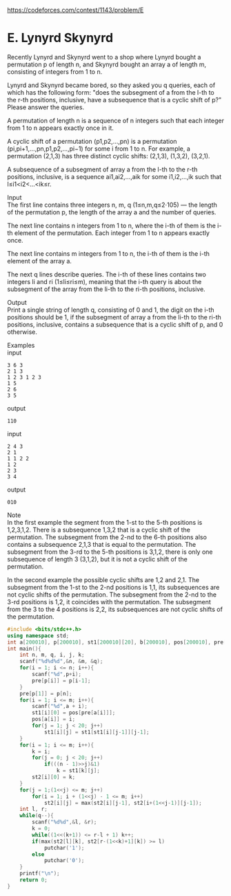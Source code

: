 https://codeforces.com/contest/1143/problem/E
# E. Lynyrd Skynyrd<br>
Recently Lynyrd and Skynyrd went to a shop where Lynyrd bought a permutation p of length n, and Skynyrd bought an array a of length m, consisting of integers from 1 to n.<br>

Lynyrd and Skynyrd became bored, so they asked you q queries, each of which has the following form: "does the subsegment of a from the l-th to the r-th positions, inclusive, have a subsequence that is a cyclic shift of p?" Please answer the queries.<br>

A permutation of length n is a sequence of n integers such that each integer from 1 to n appears exactly once in it.<br>

A cyclic shift of a permutation (p1,p2,…,pn) is a permutation (pi,pi+1,…,pn,p1,p2,…,pi−1) for some i from 1 to n. For example, a permutation (2,1,3) has three distinct cyclic shifts: (2,1,3), (1,3,2), (3,2,1).<br>

A subsequence of a subsegment of array a from the l-th to the r-th positions, inclusive, is a sequence ai1,ai2,…,aik for some i1,i2,…,ik such that l≤i1<i2<…<ik≤r.<br>

Input<br>
The first line contains three integers n, m, q (1≤n,m,q≤2⋅105) — the length of the permutation p, the length of the array a and the number of queries.<br>

The next line contains n integers from 1 to n, where the i-th of them is the i-th element of the permutation. Each integer from 1 to n appears exactly once.<br>

The next line contains m integers from 1 to n, the i-th of them is the i-th element of the array a.<br>

The next q lines describe queries. The i-th of these lines contains two integers li and ri (1≤li≤ri≤m), meaning that the i-th query is about the subsegment of the array from the li-th to the ri-th positions, inclusive.<br>

Output<br>
Print a single string of length q, consisting of 0 and 1, the digit on the i-th positions should be 1, if the subsegment of array a from the li-th to the ri-th positions, inclusive, contains a subsequence that is a cyclic shift of p, and 0 otherwise.<br>

Examples<br>
input<br>
```
3 6 3
2 1 3
1 2 3 1 2 3
1 5
2 6
3 5
```
output<br>
```
110
```
input<br>
```
2 4 3
2 1
1 1 2 2
1 2
2 3
3 4
```
output<br>
```
010
```
Note<br>
In the first example the segment from the 1-st to the 5-th positions is 1,2,3,1,2. There is a subsequence 1,3,2 that is a cyclic shift of the permutation. The subsegment from the 2-nd to the 6-th positions also contains a subsequence 2,1,3 that is equal to the permutation. The subsegment from the 3-rd to the 5-th positions is 3,1,2, there is only one subsequence of length 3 (3,1,2), but it is not a cyclic shift of the permutation.<br>

In the second example the possible cyclic shifts are 1,2 and 2,1. The subsegment from the 1-st to the 2-nd positions is 1,1, its subsequences are not cyclic shifts of the permutation. The subsegment from the 2-nd to the 3-rd positions is 1,2, it coincides with the permutation. The subsegment from the 3 to the 4 positions is 2,2, its subsequences are not cyclic shifts of the permutation.<br>

```cpp
#include <bits/stdc++.h>
using namespace std;
int a[200010], p[200010], st1[200010][20], b[200010], pos[200010], pre[200010], st2[200010][20];
int main(){
	int n, m, q, i, j, k;
	scanf("%d%d%d",&n, &m, &q);
	for(i = 1; i <= n; i++){
		scanf("%d",p+i);
		pre[p[i]] = p[i-1];
	}
	pre[p[1]] = p[n];
	for(i = 1; i <= m; i++){
		scanf("%d",a + i);
		st1[i][0] = pos[pre[a[i]]];
		pos[a[i]] = i;
		for(j = 1; j < 20; j++)
			st1[i][j] = st1[st1[i][j-1]][j-1];
	}
	for(i = 1; i <= m; i++){
		k = i;
		for(j = 0; j < 20; j++)
			if(((n - 1)>>j)&1)
				k = st1[k][j];
		st2[i][0] = k;
	}
	for(j = 1;(1<<j) <= m; j++)
		for(i = 1; i + (1<<j) - 1 <= m; i++)
			st2[i][j] = max(st2[i][j-1], st2[i+(1<<j-1)][j-1]);
	int l, r;
	while(q--){
		scanf("%d%d",&l, &r);
		k = 0;
		while((1<<(k+1)) <= r-l + 1) k++;
		if(max(st2[l][k], st2[r-(1<<k)+1][k]) >= l)
			putchar('1');
		else
			putchar('0');
	}
	printf("\n");
	return 0;
}

```